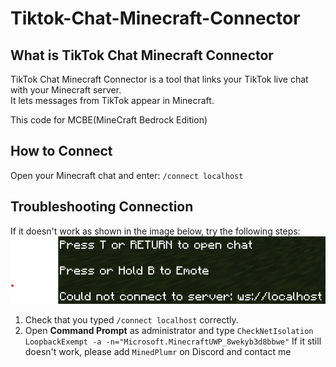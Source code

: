 # Tiktok-Chat-Minecraft-Connector
## What is TikTok Chat Minecraft Connector
TikTok Chat Minecraft Connector is a tool that links your TikTok live chat with your Minecraft server.  
It lets messages from TikTok appear in Minecraft.

This code for MCBE(MineCraft Bedrock Edition)
## How to Connect
Open your Minecraft chat and enter:
``/connect localhost``

## Troubleshooting Connection
If it doesn't work as shown in the image below, try the following steps:
![Screenshot](images/connection_failed.png)
1. Check that you typed ``/connect localhost`` correctly.
2. Open **Command Prompt** as administrator and type ``CheckNetIsolation LoopbackExempt -a -n="Microsoft.MinecraftUWP_8wekyb3d8bbwe"``
If it still doesn't work, please add ``MinedPlumr`` on Discord and contact me
